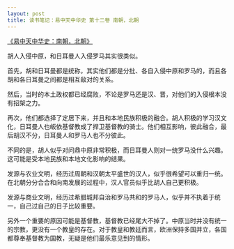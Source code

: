 ```yaml
---
layout: post
title: 读书笔记：易中天中华史 第十二卷 南朝，北朝
---
```


[《易中天中华史：南朝，北朝》](http://read.douban.com/ebook/9815954/)

胡人入侵中原，和日耳曼人入侵罗马其实很类似。

首先，胡和日耳曼都是统称，其实他们都是分批、各自入侵中原和罗马的，而且各胡和各日耳曼之间都是相互敌对的关系。

然后，当时的本土政权都已经腐败，不论是罗马还是汉、晋，对他们的入侵根本没有招架之力。

再次，他们都选择了定居下来，并且和本地民族积极的融合。胡人积极的学习汉文化，日耳曼人也皈依基督教成了捍卫基督教的骑士。他们相互影响，彼此融合，最后胡汉不分，日耳曼人和罗马人也不分彼此。

不同的是，胡人似乎对问鼎中原非常积极，而日耳曼人则对一统罗马没什么兴趣。这可能是受本地民族和本地文化影响的结果。

发源与农业文明，经历过周朝和汉朝太平盛世的汉人，似乎很希望可以重归一统。在北朝分分合合和向南发展的过程中，汉人官员似乎比胡人自己更积极。

发源与商业文明，经历过希腊城邦自治和罗马共和的罗马人，似乎并不执着于统一，自己过自己的日子比较重要。

另外一个重要的原因可能是基督教，基督教已经尾大不掉了。中原当时并没有统一的宗教，更没有一个教皇的存在。对于教皇和教廷而言，欧洲保持多国并立，各国都尊奉基督教为国教，无疑是他们最乐意见到的情形。
